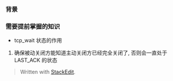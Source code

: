 ### 背景

### 需要提前掌握的知识


* tcp_wait 状态的作用
1. 确保被动关闭方能知道主动关闭方已经完全关闭了, 否则会一直处于LAST_ACK 的状态
> Written with [StackEdit](https://stackedit.io/).
<!--stackedit_data:
eyJoaXN0b3J5IjpbLTE1MTQ3NDQzOTFdfQ==
-->